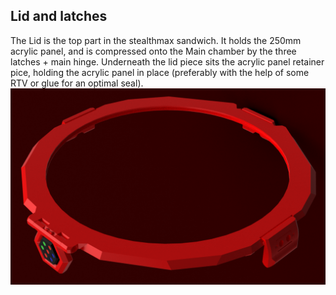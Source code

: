 ## Lid and latches
The Lid is the top part in the stealthmax sandwich. It holds the 250mm acrylic panel, and is compressed onto the Main chamber by the three latches + main hinge. Underneath the lid piece sits the acrylic panel retainer pice, holding the acrylic panel in place (preferably with the help of some RTV or glue for an optimal seal).
![StealthMax V2](./Lid_And_Latches.png)
